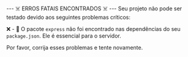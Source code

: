 
--- ☠️ ERROS FATAIS ENCONTRADOS ☠️ ---
Seu projeto não pode ser testado devido aos seguintes problemas críticos:

❌ - 🚀 O pacote `express` não foi encontrado nas dependências do seu `package.json`. Ele é essencial para o servidor.


Por favor, corrija esses problemas e tente novamente.